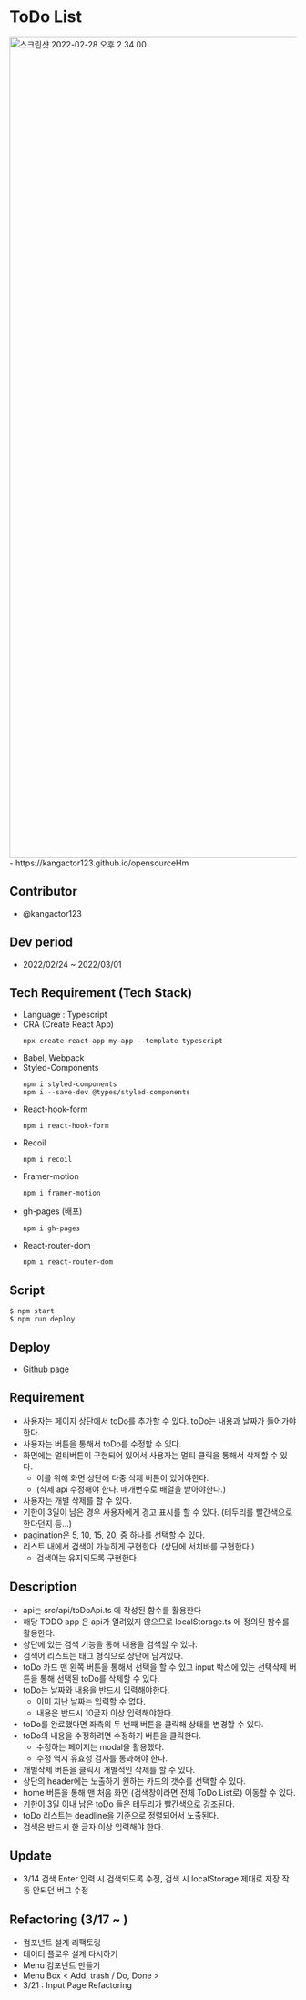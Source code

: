 # ToDo List

<img width="1440" alt="스크린샷 2022-02-28 오후 2 34 00" src="https://user-images.githubusercontent.com/82820237/155929648-3aa8b0d7-efb7-42c2-984d-e7772331c1ee.png">
- https://kangactor123.github.io/opensourceHm

## Contributor

- @kangactor123

## Dev period

- 2022/02/24 ~ 2022/03/01

## Tech Requirement (Tech Stack)

- Language : Typescript
- CRA (Create React App)
  ```
  npx create-react-app my-app --template typescript
  ```
- Babel, Webpack
- Styled-Components
  ```
  npm i styled-components
  npm i --save-dev @types/styled-components
  ```
- React-hook-form
  ```
  npm i react-hook-form
  ```
- Recoil
  ```
  npm i recoil
  ```
- Framer-motion
  ```
  npm i framer-motion
  ```
- gh-pages (배포)
  ```
  npm i gh-pages
  ```
- React-router-dom
  ```
  npm i react-router-dom
  ```

## Script

```
$ npm start
$ npm run deploy
```

## Deploy

- <a href="https://kangactor123.github.io/opensourceHm">Github page</a>

## Requirement

- 사용자는 페이지 상단에서 toDo를 추가할 수 있다. toDo는 내용과 날짜가 들어가야한다.
- 사용자는 버튼을 통해서 toDo를 수정할 수 있다.
- 화면에는 멀티버튼이 구현되어 있어서 사용자는 멀티 클릭을 통해서 삭제할 수 있다.
  - 이를 위해 화면 상단에 다중 삭제 버튼이 있어야한다.
  - (삭제 api 수정해야 한다. 매개변수로 배열을 받아야한다.)
- 사용자는 개별 삭제를 할 수 있다.
- 기한이 3일이 남은 경우 사용자에게 경고 표시를 할 수 있다. (테두리를 빨간색으로 한다던지 등...)
- pagination은 5, 10, 15, 20, 중 하나를 선택할 수 있다.
- 리스트 내에서 검색이 가능하게 구현한다. (상단에 서치바를 구현한다.)
  - 검색어는 유지되도록 구현한다.

## Description

- api는 src/api/toDoApi.ts 에 작성된 함수를 활용한다
- 해당 TODO app 은 api가 열려있지 않으므로 localStorage.ts 에 정의된 함수를 활용한다.
- 상단에 있는 검색 기능을 통해 내용을 검색할 수 있다.
- 검색어 리스트는 태그 형식으로 상단에 담겨있다.
- toDo 카드 맨 왼쪽 버튼을 통해서 선택을 할 수 있고 input 박스에 있는 선택삭제 버튼을 통해 선택된 toDo를 삭제할 수 있다.
- toDo는 날짜와 내용을 반드시 입력해야한다.
  - 이미 지난 날짜는 입력할 수 없다.
  - 내용은 반드시 10글자 이상 입력해야한다.
- toDo를 완료했다면 좌측의 두 번째 버튼을 클릭해 상태를 변경할 수 있다.
- toDo의 내용을 수정하려면 수정하기 버튼을 클릭한다.
  - 수정하는 페이지는 modal을 활용했다.
  - 수정 역시 유효성 검사를 통과해야 한다.
- 개별삭제 버튼을 클릭시 개별적인 삭제를 할 수 있다.
- 상단의 header에는 노출하기 원하는 카드의 갯수를 선택할 수 있다.
- home 버튼을 통해 맨 처음 화면 (검색창이라면 전체 ToDo List로) 이동할 수 있다.
- 기한이 3일 이내 남은 toDo 들은 테두리가 빨간색으로 강조된다.
- toDo 리스트는 deadline을 기준으로 정렬되어서 노출된다.
- 검색은 반드시 한 글자 이상 입력해야 한다.

## Update

- 3/14 검색 Enter 입력 시 검색되도록 수정, 검색 시 localStorage 제대로 저장 작동 안되던 버그 수정

## Refactoring (3/17 ~ )

- 컴포넌트 설계 리팩토링
- 데이터 플로우 설계 다시하기
- Menu 컴포넌트 만들기
- Menu Box < Add, trash / Do, Done >
- 3/21 : Input Page Refactoring

